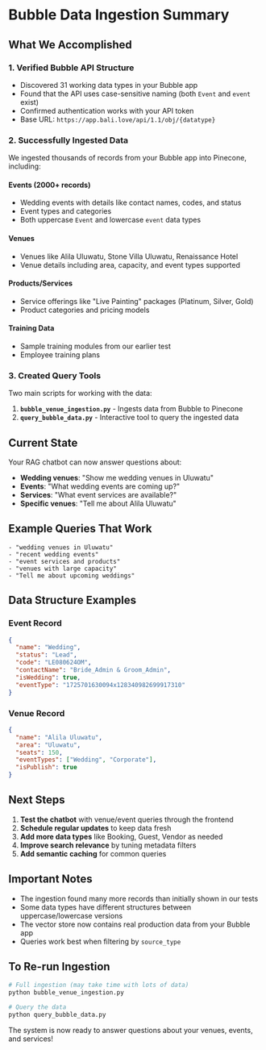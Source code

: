 # Bubble Data Ingestion Summary

## What We Accomplished

### 1. Verified Bubble API Structure
- Discovered 31 working data types in your Bubble app
- Found that the API uses case-sensitive naming (both `Event` and `event` exist)
- Confirmed authentication works with your API token
- Base URL: `https://app.bali.love/api/1.1/obj/{datatype}`

### 2. Successfully Ingested Data

We ingested thousands of records from your Bubble app into Pinecone, including:

#### Events (2000+ records)
- Wedding events with details like contact names, codes, and status
- Event types and categories
- Both uppercase `Event` and lowercase `event` data types

#### Venues
- Venues like Alila Uluwatu, Stone Villa Uluwatu, Renaissance Hotel
- Venue details including area, capacity, and event types supported

#### Products/Services  
- Service offerings like "Live Painting" packages (Platinum, Silver, Gold)
- Product categories and pricing models

#### Training Data
- Sample training modules from our earlier test
- Employee training plans

### 3. Created Query Tools

Two main scripts for working with the data:

1. **`bubble_venue_ingestion.py`** - Ingests data from Bubble to Pinecone
2. **`query_bubble_data.py`** - Interactive tool to query the ingested data

## Current State

Your RAG chatbot can now answer questions about:

- **Wedding venues**: "Show me wedding venues in Uluwatu"
- **Events**: "What wedding events are coming up?"
- **Services**: "What event services are available?"
- **Specific venues**: "Tell me about Alila Uluwatu"

## Example Queries That Work

```
- "wedding venues in Uluwatu"
- "recent wedding events" 
- "event services and products"
- "venues with large capacity"
- "Tell me about upcoming weddings"
```

## Data Structure Examples

### Event Record
```json
{
  "name": "Wedding",
  "status": "Lead",
  "code": "LE080624OM",
  "contactName": "Bride_Admin & Groom_Admin",
  "isWedding": true,
  "eventType": "1725701630094x128340982699917310"
}
```

### Venue Record
```json
{
  "name": "Alila Uluwatu",
  "area": "Uluwatu",
  "seats": 150,
  "eventTypes": ["Wedding", "Corporate"],
  "isPublish": true
}
```

## Next Steps

1. **Test the chatbot** with venue/event queries through the frontend
2. **Schedule regular updates** to keep data fresh
3. **Add more data types** like Booking, Guest, Vendor as needed
4. **Improve search relevance** by tuning metadata filters
5. **Add semantic caching** for common queries

## Important Notes

- The ingestion found many more records than initially shown in our tests
- Some data types have different structures between uppercase/lowercase versions
- The vector store now contains real production data from your Bubble app
- Queries work best when filtering by `source_type`

## To Re-run Ingestion

```bash
# Full ingestion (may take time with lots of data)
python bubble_venue_ingestion.py

# Query the data
python query_bubble_data.py
```

The system is now ready to answer questions about your venues, events, and services!